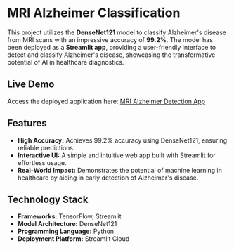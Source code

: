# MRI Alzheimer Classification

This project utilizes the **DenseNet121** model to classify Alzheimer's disease from MRI scans with an impressive accuracy of **99.2%**. The model has been deployed as a **Streamlit app**, providing a user-friendly interface to detect and classify Alzheimer's disease, showcasing the transformative potential of AI in healthcare diagnostics.

## Live Demo
Access the deployed application here: [MRI Alzheimer Detection App](https://mri-alzheimer-detection.streamlit.app/)

## Features
- **High Accuracy:** Achieves 99.2% accuracy using DenseNet121, ensuring reliable predictions.
- **Interactive UI:** A simple and intuitive web app built with Streamlit for effortless usage.
- **Real-World Impact:** Demonstrates the potential of machine learning in healthcare by aiding in early detection of Alzheimer's disease.

## Technology Stack
- **Frameworks:** TensorFlow, Streamlit
- **Model Architecture:** DenseNet121
- **Programming Language:** Python
- **Deployment Platform:** Streamlit Cloud
